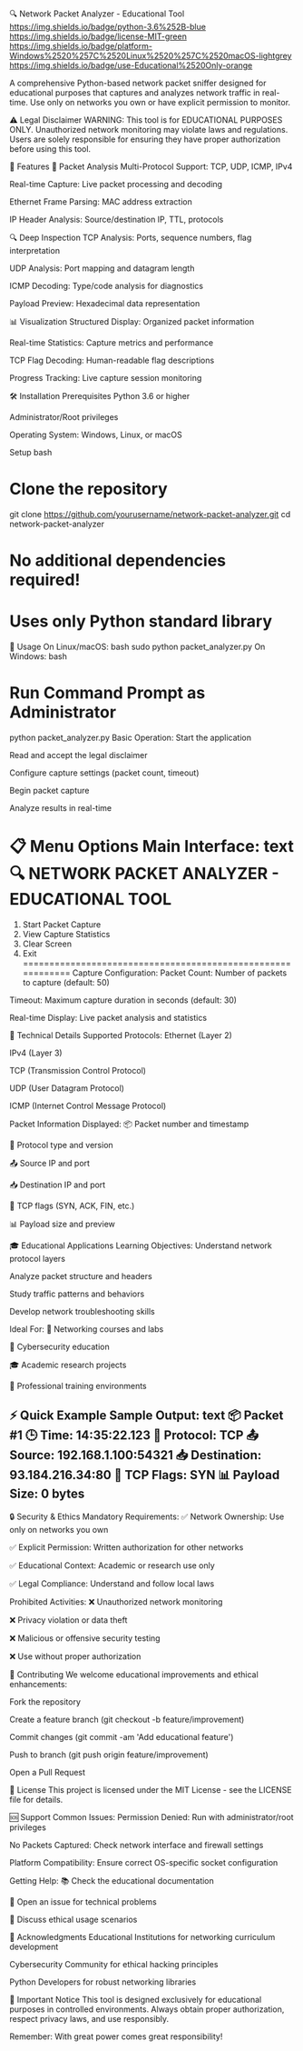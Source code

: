 🔍 Network Packet Analyzer - Educational Tool
https://img.shields.io/badge/python-3.6%252B-blue
https://img.shields.io/badge/license-MIT-green
https://img.shields.io/badge/platform-Windows%2520%257C%2520Linux%2520%257C%2520macOS-lightgrey
https://img.shields.io/badge/use-Educational%2520Only-orange

A comprehensive Python-based network packet sniffer designed for educational purposes that captures and analyzes network traffic in real-time. Use only on networks you own or have explicit permission to monitor.

⚠️ Legal Disclaimer
WARNING: This tool is for EDUCATIONAL PURPOSES ONLY. Unauthorized network monitoring may violate laws and regulations. Users are solely responsible for ensuring they have proper authorization before using this tool.

🚀 Features
📡 Packet Analysis
Multi-Protocol Support: TCP, UDP, ICMP, IPv4

Real-time Capture: Live packet processing and decoding

Ethernet Frame Parsing: MAC address extraction

IP Header Analysis: Source/destination IP, TTL, protocols

🔍 Deep Inspection
TCP Analysis: Ports, sequence numbers, flag interpretation

UDP Analysis: Port mapping and datagram length

ICMP Decoding: Type/code analysis for diagnostics

Payload Preview: Hexadecimal data representation

📊 Visualization
Structured Display: Organized packet information

Real-time Statistics: Capture metrics and performance

TCP Flag Decoding: Human-readable flag descriptions

Progress Tracking: Live capture session monitoring

🛠️ Installation
Prerequisites
Python 3.6 or higher

Administrator/Root privileges

Operating System: Windows, Linux, or macOS

Setup
bash
# Clone the repository
git clone https://github.com/yourusername/network-packet-analyzer.git
cd network-packet-analyzer

# No additional dependencies required!
# Uses only Python standard library
🎯 Usage
On Linux/macOS:
bash
sudo python packet_analyzer.py
On Windows:
bash
# Run Command Prompt as Administrator
python packet_analyzer.py
Basic Operation:
Start the application

Read and accept the legal disclaimer

Configure capture settings (packet count, timeout)

Begin packet capture

Analyze results in real-time

📋 Menu Options
Main Interface:
text
🔍 NETWORK PACKET ANALYZER - EDUCATIONAL TOOL
============================================================
1. Start Packet Capture
2. View Capture Statistics  
3. Clear Screen
4. Exit
============================================================
Capture Configuration:
Packet Count: Number of packets to capture (default: 50)

Timeout: Maximum capture duration in seconds (default: 30)

Real-time Display: Live packet analysis and statistics

🔧 Technical Details
Supported Protocols:
Ethernet (Layer 2)

IPv4 (Layer 3)

TCP (Transmission Control Protocol)

UDP (User Datagram Protocol)

ICMP (Internet Control Message Protocol)

Packet Information Displayed:
📦 Packet number and timestamp

📡 Protocol type and version

📤 Source IP and port

📥 Destination IP and port

🚩 TCP flags (SYN, ACK, FIN, etc.)

📊 Payload size and preview

🎓 Educational Applications
Learning Objectives:
Understand network protocol layers

Analyze packet structure and headers

Study traffic patterns and behaviors

Develop network troubleshooting skills

Ideal For:
🏫 Networking courses and labs

🔐 Cybersecurity education

🎓 Academic research projects

💼 Professional training environments

⚡ Quick Example
Sample Output:
text
📦 Packet #1
🕒 Time: 14:35:22.123
📡 Protocol: TCP
📤 Source: 192.168.1.100:54321
📥 Destination: 93.184.216.34:80
🚩 TCP Flags: SYN
📊 Payload Size: 0 bytes
------------------------------------------------------------
🔒 Security & Ethics
Mandatory Requirements:
✅ Network Ownership: Use only on networks you own

✅ Explicit Permission: Written authorization for other networks

✅ Educational Context: Academic or research use only

✅ Legal Compliance: Understand and follow local laws

Prohibited Activities:
❌ Unauthorized network monitoring

❌ Privacy violation or data theft

❌ Malicious or offensive security testing

❌ Use without proper authorization

🤝 Contributing
We welcome educational improvements and ethical enhancements:

Fork the repository

Create a feature branch (git checkout -b feature/improvement)

Commit changes (git commit -am 'Add educational feature')

Push to branch (git push origin feature/improvement)

Open a Pull Request

📄 License
This project is licensed under the MIT License - see the LICENSE file for details.

🆘 Support
Common Issues:
Permission Denied: Run with administrator/root privileges

No Packets Captured: Check network interface and firewall settings

Platform Compatibility: Ensure correct OS-specific socket configuration

Getting Help:
📚 Check the educational documentation

🐛 Open an issue for technical problems

💬 Discuss ethical usage scenarios

🌟 Acknowledgments
Educational Institutions for networking curriculum development

Cybersecurity Community for ethical hacking principles

Python Developers for robust networking libraries

📢 Important Notice
This tool is designed exclusively for educational purposes in controlled environments. Always obtain proper authorization, respect privacy laws, and use responsibly.

Remember: With great power comes great responsibility!
